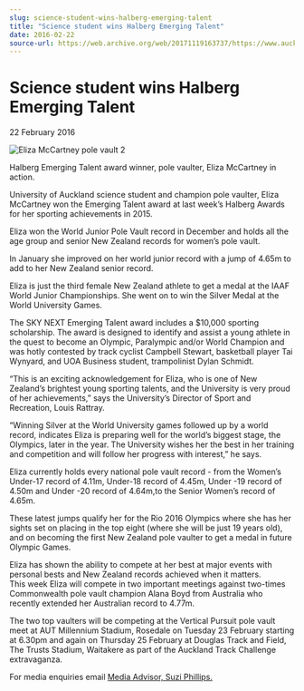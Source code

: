 ```yaml
---
slug: science-student-wins-halberg-emerging-talent
title: "Science student wins Halberg Emerging Talent"
date: 2016-02-22
source-url: https://web.archive.org/web/20171119163737/https://www.auckland.ac.nz/en/about/news-events-and-notices/news/news-2016/02/science-student-wins-halberg-emerging-talent-.html
---
```

Science student wins Halberg Emerging Talent
============================================

22 February 2016

![Eliza McCartney pole vault 2](https://www.auckland.ac.nz/en/about/news-events-and-notices/news/news-2016/02/science-student-wins-halberg-emerging-talent-/_jcr_content/par/textimage/image.img.jpg/1456108219389.jpg "Eliza McCartney pole vault 2")

Halberg Emerging Talent award winner, pole vaulter, Eliza McCartney in action.

University of Auckland science student and champion pole vaulter, Eliza McCartney won the Emerging Talent award at last week’s Halberg Awards for her sporting achievements in 2015.

Eliza won the World Junior Pole Vault record in December and holds all the age group and senior New Zealand records for women’s pole vault.

In January she improved on her world junior record with a jump of 4.65m to add to her New Zealand senior record.

Eliza is just the third female New Zealand athlete to get a medal at the IAAF World Junior Championships. She went on to win the Silver Medal at the World University Games.

The SKY NEXT Emerging Talent award includes a $10,000 sporting scholarship. The award is designed to identify and assist a young athlete in the quest to become an Olympic, Paralympic and/or World Champion and was hotly contested by track cyclist Campbell Stewart, basketball player Tai Wynyard, and UOA Business student, trampolinist Dylan Schmidt.

“This is an exciting acknowledgement for Eliza, who is one of New Zealand’s brightest young sporting talents, and the University is very proud of her achievements,” says the University’s Director of Sport and Recreation, Louis Rattray.

“Winning Silver at the World University games followed up by a world record, indicates Eliza is preparing well for the world’s biggest stage, the Olympics, later in the year. The University wishes her the best in her training and competition and will follow her progress with interest,” he says.

Eliza currently holds every national pole vault record - from the Women’s Under-17 record of 4.11m, Under-18 record of 4.45m, Under -19 record of 4.50m and Under -20 record of 4.64m,to the Senior Women’s record of 4.65m.

These latest jumps qualify her for the Rio 2016 Olympics where she has her sights set on placing in the top eight (where she will be just 19 years old), and on becoming the first New Zealand pole vaulter to get a medal in future Olympic Games.

Eliza has shown the ability to compete at her best at major events with personal bests and New Zealand records achieved when it matters.  
This week Eliza will compete in two important meetings against two-times Commonwealth pole vault champion Alana Boyd from Australia who recently extended her Australian record to 4.77m.

The two top vaulters will be competing at the Vertical Pursuit pole vault meet at AUT Millennium Stadium, Rosedale on Tuesday 23 February starting at 6.30pm and again on Thursday 25 February at Douglas Track and Field, The Trusts Stadium, Waitakere as part of the Auckland Track Challenge extravaganza.

For media enquiries email [Media Advisor, Suzi Phillips.](mailto:s.phillips@auckland.ac.nz)
